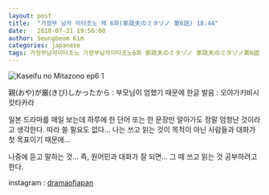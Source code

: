 ```yaml
---
layout: post
title:  "가정부 남자 미타조노 제 6화(家政夫のミタゾノ 第6話) 18:44"
date:   2018-07-21 19:56:00
author: Seungbeom Kim
categories: japanese
tags: 가정부남자미타조노 가정부남자미타조노6화 家政夫のミタゾノ 家政夫のミタゾノ第6話 일본드라마 일드 dramaofjapan 일본어공부
---
```


<img src="{{ site.baseurl }}/assets/japanese/kaseifu_no_mitazono_6_1.png" title="Kaseifu no Mitazono ep6 1" class="post-image">

親(おや)が厳(きび)しかったから : 부모님이 엄했기 때문에
한글 발음 : 오야가키비시캇타카라

일본 드라마를 매일 보는데 하루에 한 단어 또는 한 문장만 알아가도 정말 엄청난 것이라고 생각한다.
따라 쓸 필요도 없다... 나는 쓰고 읽는 것이 목적이 아닌 사람들과 대화가 첫 목표이기 때문에...

나중에 듣고 말하는 것... 즉, 원어민과 대화가 잘 되면... 그 때 쓰고 읽는 것 공부하려고 한다.

instagram : [dramaofjapan](https://www.instagram.com/p/BkSiuxMlD_Q/?taken-by=dramaofjapan)
